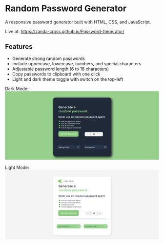 # Random Password Generator

A responsive password generator built with HTML, CSS, and JavaScript.

Live at: https://zanda-cross.github.io/Password-Generator/

## Features

- Generate strong random passwords
- Include uppercase, lowercase, numbers, and special characters
- Adjustable password length (6 to 18 characters)
- Copy passwords to clipboard with one click
- Light and dark theme toggle with switch on the top-left

Dark Mode:
![image alt](https://github.com/zanda-cross/Password-Generator/blob/main/images/Screenshot%202025-06-02%20164240.png?raw=true)

Light Mode:
![image alt](https://github.com/zanda-cross/Password-Generator/blob/main/images/Screenshot%202025-06-02%20174619.png?raw=true)



